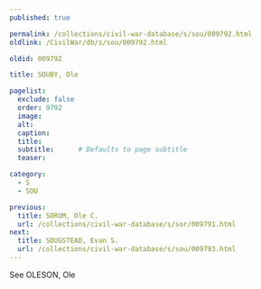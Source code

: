 ```yaml
---
published: true

permalink: /collections/civil-war-database/s/sou/009792.html
oldlink: /CivilWar/db/s/sou/009792.html

oldid: 009792

title: SOUBY, Ole

pagelist:
  exclude: false
  order: 9792
  image: 
  alt:
  caption:
  title:
  subtitle:      # Defaults to page subtitle
  teaser:

category: 
  - S 
  - SOU

previous:
  title: SORUM, Ole C.
  url: /collections/civil-war-database/s/sor/009791.html  
next:
  title: SOUGSTEAD, Evan S.
  url: /collections/civil-war-database/s/sou/009793.html   
---
```

See OLESON, Ole